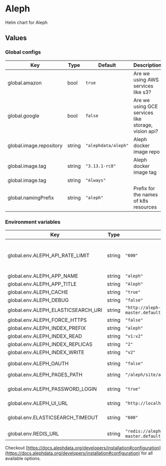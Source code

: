 # Aleph

Helm chart for Aleph

## Values

### Global configs

| Key                     | Type   | Default             | Description                                         |
| ----------------------- | ------ | ------------------- | --------------------------------------------------- |
| global.amazon           | bool   | `true`              | Are we using AWS services like s3?                  |
| global.google           | bool   | `false`             | Are we using GCE services like storage, vision api? |
| global.image.repository | string | `"alephdata/aleph"` | Aleph docker image repo                             |
| global.image.tag        | string | `"3.13.1-rc8"`      | Aleph docker image tag                              |
| global.image.tag        | string | `"Always"`          |                                                     |
| global.namingPrefix     | string | `"aleph"`           | Prefix for the names of k8s resources               |

### Environment variables

| Key                                | Type   | Default                                                         | Description                                     |
| ---------------------------------- | ------ | --------------------------------------------------------------- | ----------------------------------------------- |
| global.env.ALEPH_API_RATE_LIMIT    | string | `"600"`                                                         | API rate limiting (req/min for anonymous users) |
| global.env.ALEPH_APP_NAME          | string | `"aleph"`                                                       | App name                                        |
| global.env.ALEPH_APP_TITLE         | string | `"Aleph"`                                                       | App title                                       |
| global.env.ALEPH_CACHE             | string | `"true"`                                                        |                                                 |
| global.env.ALEPH_DEBUG             | string | `"false"`                                                       |                                                 |
| global.env.ALEPH_ELASTICSEARCH_URI | string | `"http://aleph-index-master.default.svc.cluster.local:9200"`    |                                                 |
| global.env.ALEPH_FORCE_HTTPS       | string | `"false"`                                                       |                                                 |
| global.env.ALEPH_INDEX_PREFIX      | string | `"aleph"`                                                       |                                                 |
| global.env.ALEPH_INDEX_READ        | string | `"v1:v2"`                                                       |                                                 |
| global.env.ALEPH_INDEX_REPLICAS    | string | `"2"`                                                           |                                                 |
| global.env.ALEPH_INDEX_WRITE       | string | `"v2"`                                                          |                                                 |
| global.env.ALEPH_OAUTH             | string | `"false"`                                                       | Enable OAuth login?                             |
| global.env.ALEPH_PAGES_PATH        | string | `"/aleph/site/aleph.occrp.org/pages"`                           |                                                 |
| global.env.ALEPH_PASSWORD_LOGIN    | string | `"true"`                                                        | Enable password login?                          |
| global.env.ALEPH_UI_URL            | string | `"http://localhost"`                                            |                                                 |
| global.env.ELASTICSEARCH_TIMEOUT   | string | `"600"`                                                         | Default elasticsearch timeout                   |
| global.env.REDIS_URL               | string | `"redis://aleph-redis-master.default.svc.cluster.local:6379/0"` | Redis url                                       |

Checkout [https://docs.alephdata.org/developers/installation#configuration](https://docs.alephdata.org/developers/installation#configuration) for all available options.
